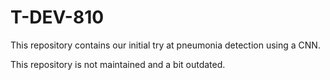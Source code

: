 # T-DEV-810

This repository contains our initial try at pneumonia detection using a CNN.

This repository is not maintained and a bit outdated.
